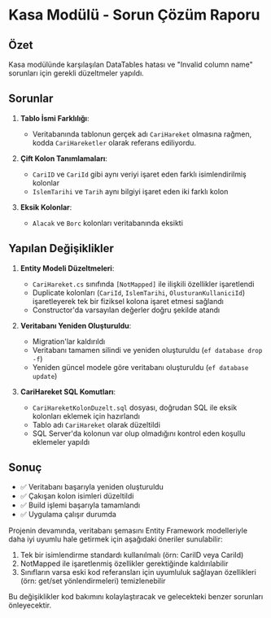 # Kasa Modülü - Sorun Çözüm Raporu

## Özet
Kasa modülünde karşılaşılan DataTables hatası ve "Invalid column name" sorunları için gerekli düzeltmeler yapıldı. 

## Sorunlar

1. **Tablo İsmi Farklılığı**: 
   - Veritabanında tablonun gerçek adı `CariHareket` olmasına rağmen, kodda `CariHareketler` olarak referans ediliyordu.

2. **Çift Kolon Tanımlamaları**:
   - `CariID` ve `CariId` gibi aynı veriyi işaret eden farklı isimlendirilmiş kolonlar
   - `IslemTarihi` ve `Tarih` aynı bilgiyi işaret eden iki farklı kolon

3. **Eksik Kolonlar**:
   - `Alacak` ve `Borc` kolonları veritabanında eksikti

## Yapılan Değişiklikler

1. **Entity Modeli Düzeltmeleri**:
   - `CariHareket.cs` sınıfında `[NotMapped]` ile ilişkili özellikler işaretlendi
   - Duplicate kolonları (`CariId`, `IslemTarihi`, `OlusturanKullaniciId`) işaretleyerek tek bir fiziksel kolona işaret etmesi sağlandı
   - Constructor'da varsayılan değerler doğru şekilde atandı

2. **Veritabanı Yeniden Oluşturuldu**:
   - Migration'lar kaldırıldı
   - Veritabanı tamamen silindi ve yeniden oluşturuldu (`ef database drop -f`)
   - Yeniden güncel modele göre veritabanı oluşturuldu (`ef database update`)

3. **CariHareket SQL Komutları**:
   - `CariHareketKolonDuzelt.sql` dosyası, doğrudan SQL ile eksik kolonları eklemek için hazırlandı
   - Tablo adı `CariHareket` olarak düzeltildi
   - SQL Server'da kolonun var olup olmadığını kontrol eden koşullu eklemeler yapıldı

## Sonuç

- ✅ Veritabanı başarıyla yeniden oluşturuldu
- ✅ Çakışan kolon isimleri düzeltildi
- ✅ Build işlemi başarıyla tamamlandı
- ✅ Uygulama çalışır durumda

Projenin devamında, veritabanı şemasını Entity Framework modelleriyle daha iyi uyumlu hale getirmek için aşağıdaki öneriler sunulabilir:

1. Tek bir isimlendirme standardı kullanılmalı (örn: CariID veya CariId)
2. NotMapped ile işaretlenmiş özellikler gerektiğinde kaldırılabilir
3. Sınıfların varsa eski kod referansları için uyumluluk sağlayan özellikleri (örn: get/set yönlendirmeleri) temizlenebilir

Bu değişiklikler kod bakımını kolaylaştıracak ve gelecekteki benzer sorunları önleyecektir. 